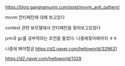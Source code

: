 https://blog.gangnamunni.com/post/mvvm_anti_pattern/

mvvm 안티패턴에 대해 보고있다 

context 관련 뷰모델에서 안티패턴을 찾아보고있었다

jvm과 gc를 공부하라는 조언을 들었다. 나중에찾아봐야지 ㅎㅎ

나중에 봐야할글
https://d2.naver.com/helloworld/329631

https://d2.naver.com/helloworld/1329

